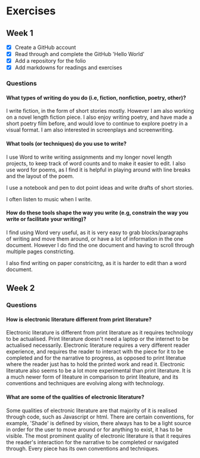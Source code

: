 # Exercises

## Week 1

- [x] Create a GitHub account
- [x] Read through and complete the GitHub 'Hello World' 
- [x] Add a repository for the folio
- [x] Add markdowns for readings and exercises

### Questions

#### What types of writing do you do (i.e, fiction, nonfiction, poetry, other)? 

I write fiction, in the form of short stories mostly. However I am also working on a novel length fiction piece. I also enjoy writing poetry, and have made a short poetry film before, and would love to continue to explore poetry in a visual format. I am also interested in screenplays and screenwriting. 


#### What tools (or techniques) do you use to write?

I use Word to write writing assignments and my longer novel length projects, to keep track of word counts and to make it easier to edit. I also use word for poems, as I find it is helpful in playing around with line breaks and the layout of the poem. 

I use a notebook and pen to dot point ideas and write drafts of short stories. 

I often listen to music when I write. 


#### How do these tools shape the way you write (e.g, constrain the way you write or facilitate your writing)? 

I find using Word very useful, as it is very easy to grab blocks/paragraphs of writing and move them around, or have a lot of information in the one document. However I do find the one document and having to scroll through multiple pages constricting. 

I also find writing on paper constricitng, as it is harder to edit than a word document.





## Week 2

### Questions

#### How is electronic literature different from print literature? 

Electronic literature is different from print literature as it requires technology to be actualised. Print literature doesn't need a laptop or the internet to be actualised necessarily. Electronic literature requires a very different reader experience, and requires the reader to interact with the piece for it to be completed and for the narrative to progress, as opposed to print literatue where the reader just has to hold the printed work and read it. Electronic literature also seems to be a lot more experimental than print literature. It is a much newer form of liteature in comparison to print liteature, and its conventions and techniques are evolving along with technology.  

#### What are some of the qualities of electronic literature? 

Some qualities of electronic literature are that majority of it is realised through code, such as Javascript or html. There are certain conventions, for example, 'Shade' is defined by vision, there always has to be a light source in order for the user to move around or for anything to exist, it has to be visible. The most prominent quality of electronic literature is that it requires the reader's interaction for the narrative to be completed or navigated through. 
Every piece has its own conventions and techniques.  
